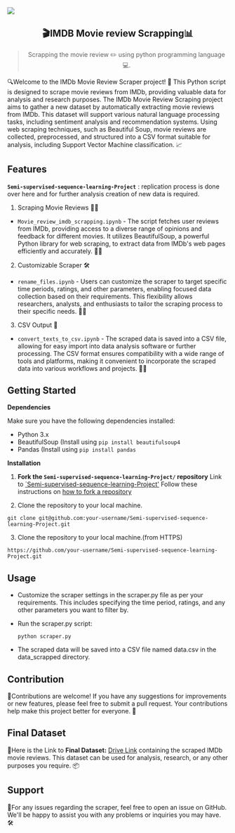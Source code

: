 <img src="https://raw.githubusercontent.com/sanjay-kv/Semi-supervised-sequence-learning-Project/main/imdb_review_scrapping/Header_images/Imdb_scrapping.png" align="center"/>

 <h2 align="center">🎬IMDB Movie review Scrapping📊</h2>
<blockquote align="center">Scrapping the movie review ✏️ using python programming language💻.  </blockquote>

🔍Welcome to the IMDb Movie Review Scraper project! 🌟 This Python script is designed to scrape movie reviews from IMDb, providing valuable data for analysis and research purposes. The IMDb Movie Review Scraping project aims to gather a new dataset by automatically extracting movie reviews from IMDb. This dataset will support various natural language processing tasks, including sentiment analysis and recommendation systems. Using web scraping techniques, such as Beautiful Soup, movie reviews are collected, preprocessed, and structured into a CSV format suitable for analysis, including Support Vector Machine classification. 📈
## Features

**`Semi-supervised-sequence-learning-Project`** : replication process is done over here and for further analysis creation of new data is required.

1. Scraping Movie Reviews 🕵️‍♂️
- `Movie_review_imdb_scrapping.ipynb` - The script fetches user reviews from IMDb, providing access to a diverse range of opinions and feedback for different movies. It utilizes BeautifulSoup, a powerful Python library for web scraping, to extract data from IMDb's web pages efficiently and accurately. 🎥🔎

2. Customizable Scraper 🛠️
- `rename_files.ipynb` - Users can customize the scraper to target specific time periods, ratings, and other parameters, enabling focused data collection based on their requirements. This flexibility allows researchers, analysts, and enthusiasts to tailor the scraping process to their specific needs. 🎯🔧

3. CSV Output 📁
- `convert_texts_to_csv.ipynb` - The scraped data is saved into a CSV file, allowing for easy import into data analysis software or further processing. The CSV format ensures compatibility with a wide range of tools and platforms, making it convenient to incorporate the scraped data into various workflows and projects. 💾💼



## Getting Started

**Dependencies**

Make sure you have the following dependencies installed:

* Python 3.x
* BeautifulSoup (Install using ```pip install beautifulsoup4```
* Pandas (Install using ```pip install pandas```

**Installation**

1. **Fork the `Semi-supervised-sequence-learning-Project/` repository** 
   Link to [`Semi-supervised-sequence-learning-Project'](https://github.com/sanjay-kv/Semi-supervised-sequence-learning-Project) 
   Follow these instructions on [how to fork a repository](https://help.github.com/en/articles/fork-a-repo)

2. Clone the repository to your local machine.
```
git clone git@github.com:your-username/Semi-supervised-sequence-learning-Project.git
```
3. Clone the repository to your local machine.(from HTTPS)
```
https://github.com/your-username/Semi-supervised-sequence-learning-Project.git
```

## Usage

- Customize the scraper settings in the scraper.py file as per your requirements. This includes specifying the time period, ratings, and any other parameters you want to filter by.

- Run the scraper.py script:

  `python scraper.py`

- The scraped data will be saved into a CSV file named data.csv in the data_scrapped directory.
## Contribution
🎉Contributions are welcome! If you have any suggestions for improvements or new features, please feel free to submit a pull request. Your contributions help make this project better for everyone. 🚀
## Final Dataset

🔬Here is the Link to **Final Dataset:** [Drive Link](https://drive.google.com/file/d/1sTNAeuy-99Hao0V5AOVznLXyDJC2zuFn/view?usp=sharing) containing the scraped IMDb movie reviews. This dataset can be used for analysis, research, or any other purposes you require. 📦
## Support

🤝For any issues regarding the scraper, feel free to open an issue on GitHub. We'll be happy to assist you with any problems or inquiries you may have. 🛠️
